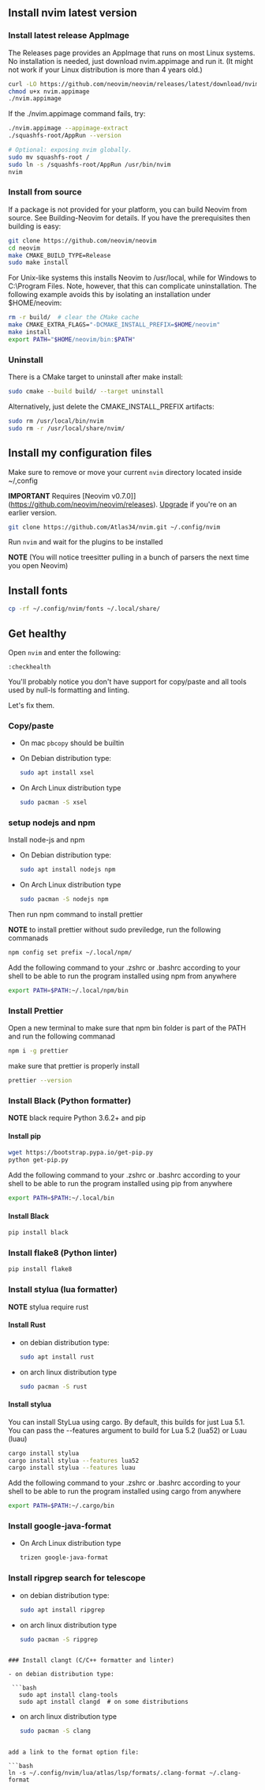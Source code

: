## Install nvim latest version

### Install latest release AppImage

The Releases page provides an AppImage that runs on most Linux systems. No installation is needed, just download nvim.appimage and run it. (It might not work if your Linux distribution is more than 4 years old.)

```bash
curl -LO https://github.com/neovim/neovim/releases/latest/download/nvim.appimage
chmod u+x nvim.appimage
./nvim.appimage
```

If the ./nvim.appimage command fails, try:

```bash
./nvim.appimage --appimage-extract
./squashfs-root/AppRun --version

# Optional: exposing nvim globally.
sudo mv squashfs-root /
sudo ln -s /squashfs-root/AppRun /usr/bin/nvim
nvim
```

### Install from source

If a package is not provided for your platform, you can build Neovim from source. See Building-Neovim for details. If you have the prerequisites then building is easy:

```bash
git clone https://github.com/neovim/neovim
cd neovim
make CMAKE_BUILD_TYPE=Release
sudo make install
```

For Unix-like systems this installs Neovim to /usr/local, while for Windows to C:\Program Files. Note, however, that this can complicate uninstallation. The following example avoids this by isolating an installation under $HOME/neovim:

```bash
rm -r build/  # clear the CMake cache
make CMAKE_EXTRA_FLAGS="-DCMAKE_INSTALL_PREFIX=$HOME/neovim"
make install
export PATH="$HOME/neovim/bin:$PATH"
```

### Uninstall

There is a CMake target to uninstall after make install:

```bash
sudo cmake --build build/ --target uninstall
```

Alternatively, just delete the CMAKE_INSTALL_PREFIX artifacts:

```bash
sudo rm /usr/local/bin/nvim
sudo rm -r /usr/local/share/nvim/
```

## Install my configuration files

Make sure to remove or move your current `nvim` directory located inside ~/,config

**IMPORTANT** Requires [Neovim v0.7.0]](https://github.com/neovim/neovim/releases).  [Upgrade](#upgrade-to-latest-release) if you're on an earlier version. 

```bash
git clone https://github.com/Atlas34/nvim.git ~/.config/nvim
```

Run `nvim` and wait for the plugins to be installed 

**NOTE** (You will notice treesitter pulling in a bunch of parsers the next time you open Neovim) 

## Install fonts

```bash
cp -rf ~/.config/nvim/fonts ~/.local/share/
```

## Get healthy

Open `nvim` and enter the following:

```
:checkhealth
```

You'll probably notice you don't have support for copy/paste and all tools used by null-ls formatting and linting.

Let's fix them.

### Copy/paste

- On mac `pbcopy` should be builtin

- On Debian distribution type:

  ```bash
  sudo apt install xsel
  ```

- On Arch Linux distribution type 

  ```bash
  sudo pacman -S xsel
  ```

### setup nodejs and npm

Install node-js and npm

- On Debian distribution type:

  ```bash
  sudo apt install nodejs npm
  ```

- On Arch Linux distribution type 

  ```bash
  sudo pacman -S nodejs npm
  ```

Then run npm command to install prettier

**NOTE** to install prettier without sudo previledge, run the following commanads

```bash
npm config set prefix ~/.local/npm/
```

Add the following command to your .zshrc or .bashrc according to your shell to be able to run the program installed using npm from anywhere

```bash
export PATH=$PATH:~/.local/npm/bin
```

### Install Prettier

Open a new terminal to make sure that npm bin folder is part of the PATH and run the following commanad

```bash
npm i -g prettier
```

make sure that prettier is properly install

```bash
prettier --version
```

### Install Black (Python formatter)

**NOTE** black require Python 3.6.2+ and pip

#### Install pip

```bash
wget https://bootstrap.pypa.io/get-pip.py
python get-pip.py
```

Add the following command to your .zshrc or .bashrc according to your shell to be able to run the program installed using pip from anywhere

```bash
export PATH=$PATH:~/.local/bin
```
#### Install Black

```bash
pip install black
```

### Install flake8 (Python linter)

```bash
pip install flake8
```

### Install stylua (lua formatter)

**NOTE** stylua require rust

#### Install Rust

- on debian distribution type:

  ```bash
  sudo apt install rust
  ```

- on arch linux distribution type 

  ```bash
  sudo pacman -S rust
  ```

#### Install stylua

You can install StyLua using cargo. By default, this builds for just Lua 5.1. You can pass the --features <flag> argument to build for Lua 5.2 (lua52) or Luau (luau)

```bash
cargo install stylua
cargo install stylua --features lua52
cargo install stylua --features luau
```

Add the following command to your .zshrc or .bashrc according to your shell to be able to run the program installed using cargo from anywhere

```bash
export PATH=$PATH:~/.cargo/bin
```

### Install google-java-format

- On Arch Linux distribution type 

  ```bash
  trizen google-java-format
  ```

### Install ripgrep search for telescope

- on debian distribution type:

  ```bash
  sudo apt install ripgrep
  ```

- on arch linux distribution type 

  ```bash
  sudo pacman -S ripgrep
 ```

### Install clangt (C/C++ formatter and linter)

- on debian distribution type:

  ```bash
    sudo apt install clang-tools
    sudo apt install clangd  # on some distributions
  ```

- on arch linux distribution type 

  ```bash
  sudo pacman -S clang
 ```

add a link to the format option file:

```bash
ln -s ~/.config/nvim/lua/atlas/lsp/formats/.clang-format ~/.clang-format
```
